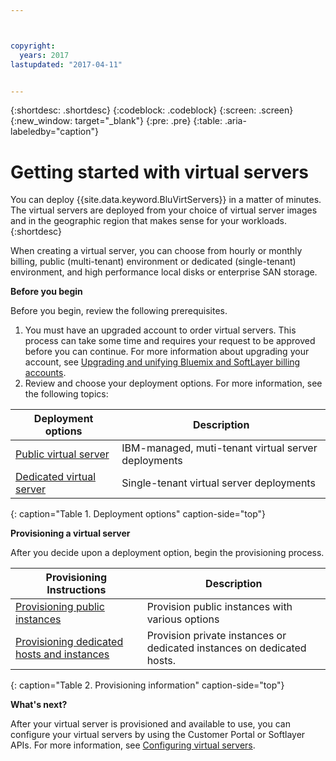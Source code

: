 ```yaml
---



copyright:
  years: 2017
lastupdated: "2017-04-11"


---
```


{:shortdesc: .shortdesc}
{:codeblock: .codeblock}
{:screen: .screen}
{:new_window: target="_blank"}
{:pre: .pre}
{:table: .aria-labeledby="caption"}

# Getting started with virtual servers
You can deploy {{site.data.keyword.BluVirtServers}} in a matter of minutes. The virtual servers are deployed from your choice of virtual server images and in the geographic region that makes sense for your workloads.
{:shortdesc}

When creating a virtual server, you can choose from hourly or monthly billing, public (multi-tenant) environment or dedicated (single-tenant) environment, and high performance local disks or enterprise SAN storage.

**Before you begin**

Before you begin, review the following prerequisites.

  1. You must have an upgraded account to order virtual servers. This process can take some time and requires your request to be approved before you can continue. For more information about upgrading your account, see [Upgrading and unifying Bluemix and SoftLayer billing accounts](https://console.ng.bluemix.net/docs/admin/softlayerlink.html).
  2. Review and choose your deployment options. For more information, see the following topics: 
     
|              Deployment options                           |  Description                                        |
| --------------------------------------------------------- | --------------------------------------------------- |
|[Public virtual server](../vsi/vsi_public.html)            | IBM-managed, muti-tenant virtual server deployments |
|[Dedicated virtual server](../vsi/vsi_dedicated.html)      | Single-tenant virtual server deployments            |
{: caption="Table 1. Deployment options" caption-side="top"}   

**Provisioning a virtual server**

After you decide upon a deployment option, begin the provisioning process.

|              Provisioning Instructions                                         |  Description                                            |
| -------------------------------------------------------------------------- | ------------------------------------------------------- |
|[Provisioning public instances](../vsi/vsi_provision_public.html)                | Provision public instances with various options             |
|[Provisioning dedicated hosts and instances](../vsi/vsi_provision_dedicated.html)| Provision private instances or dedicated instances on dedicated hosts.|
{: caption="Table 2. Provisioning information" caption-side="top"}
   
**What's next?**

After your virtual server is provisioned and available to use, you can configure your virtual servers by using the 
Customer Portal or Softlayer APIs. For more information, see [Configuring virtual servers](../vsi/vsi_configuring.html).
